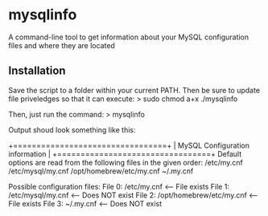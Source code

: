 # mysqlinfo
A command-line tool to get information about your MySQL configuration files and where they are located

## Installation
Save the script to a folder within your current PATH. Then be sure to update file priveledges so that it
can execute: > sudo chmod a+x ./mysqlinfo

Then, just run the command: > mysqlinfo

Output shoud look something like this:

+=================================+
| MySQL Configuration information |
+=================================+
Default options are read from the following files in the given order:
/etc/my.cnf /etc/mysql/my.cnf /opt/homebrew/etc/my.cnf ~/.my.cnf

Possible configuration files:
File 0:              /etc/my.cnf <-- File exists
File 1:        /etc/mysql/my.cnf <-- Does NOT exist
File 2: /opt/homebrew/etc/my.cnf <-- File exists
File 3:                ~/.my.cnf <-- Does NOT exist
